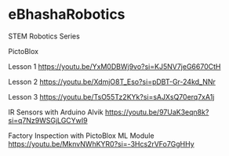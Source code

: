 # eBhashaRobotics
STEM Robotics Series

PictoBlox

Lesson 1
https://youtu.be/YxM0DBWj9vo?si=KJ5NV7jeG6670CtH

Lesson 2
https://youtu.be/XdmjO8T_Eso?si=pDBT-Gr-24kd_NNr

Lesson 3
https://youtu.be/TsO55Tz2KYk?si=sAJXsQ70erq7xA1j

IR Sensors with Arduino Alvik
https://youtu.be/97UaK3eqn8k?si=q7Nz9WSGjLGCYwI9

Factory Inspection with PictoBlox ML Module
https://youtu.be/MknvNWhKYR0?si=-3Hcs2rVFo7GgHHy






